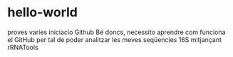 # hello-world
proves varies iniciacio Github
Bé doncs, necessito aprendre com funciona el GitHub per tal de poder analitzar les meves seqüencies 16S mitjançant rRNATools
